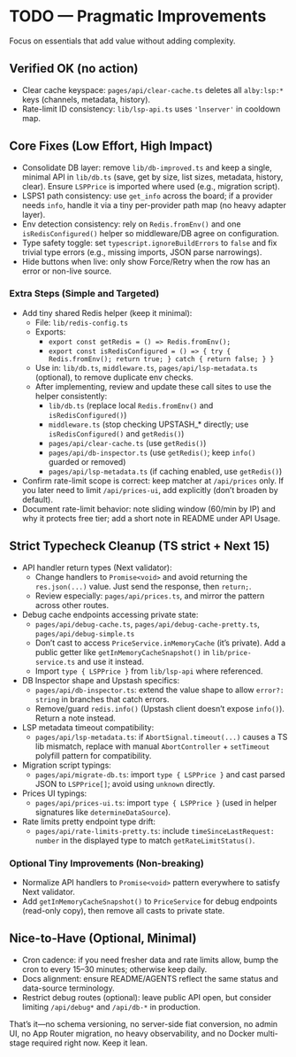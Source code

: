 # TODO — Pragmatic Improvements

Focus on essentials that add value without adding complexity.

## Verified OK (no action)
- Clear cache keyspace: `pages/api/clear-cache.ts` deletes all `alby:lsp:*` keys (channels, metadata, history).
- Rate-limit ID consistency: `lib/lsp-api.ts` uses `'lnserver'` in cooldown map.

## Core Fixes (Low Effort, High Impact)
- Consolidate DB layer: remove `lib/db-improved.ts` and keep a single, minimal API in `lib/db.ts` (save, get by size, list sizes, metadata, history, clear). Ensure `LSPPrice` is imported where used (e.g., migration script).
- LSPS1 path consistency: use `get_info` across the board; if a provider needs `info`, handle it via a tiny per-provider path map (no heavy adapter layer).
- Env detection consistency: rely on `Redis.fromEnv()` and one `isRedisConfigured()` helper so middleware/DB agree on configuration.
- Type safety toggle: set `typescript.ignoreBuildErrors` to `false` and fix trivial type errors (e.g., missing imports, JSON parse narrowings).
- Hide buttons when live: only show Force/Retry when the row has an error or non-live source.

### Extra Steps (Simple and Targeted)
- Add tiny shared Redis helper (keep it minimal):
  - File: `lib/redis-config.ts`
  - Exports:
    - `export const getRedis = () => Redis.fromEnv();`
    - `export const isRedisConfigured = () => { try { Redis.fromEnv(); return true; } catch { return false; } }`
  - Use in: `lib/db.ts`, `middleware.ts`, `pages/api/lsp-metadata.ts` (optional), to remove duplicate env checks.
  - After implementing, review and update these call sites to use the helper consistently:
    - `lib/db.ts` (replace local `Redis.fromEnv()` and `isRedisConfigured()`)
    - `middleware.ts` (stop checking UPSTASH_* directly; use `isRedisConfigured()` and `getRedis()`)
    - `pages/api/clear-cache.ts` (use `getRedis()`)
    - `pages/api/db-inspector.ts` (use `getRedis()`; keep `info()` guarded or removed)
    - `pages/api/lsp-metadata.ts` (if caching enabled, use `getRedis()`)
- Confirm rate-limit scope is correct: keep matcher at `/api/prices` only. If you later need to limit `/api/prices-ui`, add explicitly (don’t broaden by default).
- Document rate-limit behavior: note sliding window (60/min by IP) and why it protects free tier; add a short note in README under API Usage.

## Strict Typecheck Cleanup (TS strict + Next 15)
- API handler return types (Next validator):
  - Change handlers to `Promise<void>` and avoid returning the `res.json(...)` value. Just send the response, then `return;`.
  - Review especially: `pages/api/prices.ts`, and mirror the pattern across other routes.
- Debug cache endpoints accessing private state:
  - `pages/api/debug-cache.ts`, `pages/api/debug-cache-pretty.ts`, `pages/api/debug-simple.ts`
  - Don’t cast to access `PriceService.inMemoryCache` (it’s private). Add a public getter like `getInMemoryCacheSnapshot()` in `lib/price-service.ts` and use it instead.
  - Import `type { LSPPrice }` from `lib/lsp-api` where referenced.
- DB Inspector shape and Upstash specifics:
  - `pages/api/db-inspector.ts`: extend the value shape to allow `error?: string` in branches that catch errors.
  - Remove/guard `redis.info()` (Upstash client doesn’t expose `info()`). Return a note instead.
- LSP metadata timeout compatibility:
  - `pages/api/lsp-metadata.ts`: if `AbortSignal.timeout(...)` causes a TS lib mismatch, replace with manual `AbortController` + `setTimeout` polyfill pattern for compatibility.
- Migration script typings:
  - `pages/api/migrate-db.ts`: import `type { LSPPrice }` and cast parsed JSON to `LSPPrice[]`; avoid using `unknown` directly.
- Prices UI typings:
  - `pages/api/prices-ui.ts`: import `type { LSPPrice }` (used in helper signatures like `determineDataSource`).
- Rate limits pretty endpoint type drift:
  - `pages/api/rate-limits-pretty.ts`: include `timeSinceLastRequest: number` in the displayed type to match `getRateLimitStatus()`.

### Optional Tiny Improvements (Non-breaking)
- Normalize API handlers to `Promise<void>` pattern everywhere to satisfy Next validator.
- Add `getInMemoryCacheSnapshot()` to `PriceService` for debug endpoints (read-only copy), then remove all casts to private state.

## Nice-to-Have (Optional, Minimal)
- Cron cadence: if you need fresher data and rate limits allow, bump the cron to every 15–30 minutes; otherwise keep daily.
- Docs alignment: ensure README/AGENTS reflect the same status and data-source terminology.
- Restrict debug routes (optional): leave public API open, but consider limiting `/api/debug*` and `/api/db-*` in production.

That’s it—no schema versioning, no server-side fiat conversion, no admin UI, no App Router migration, no heavy observability, and no Docker multi-stage required right now. Keep it lean.
